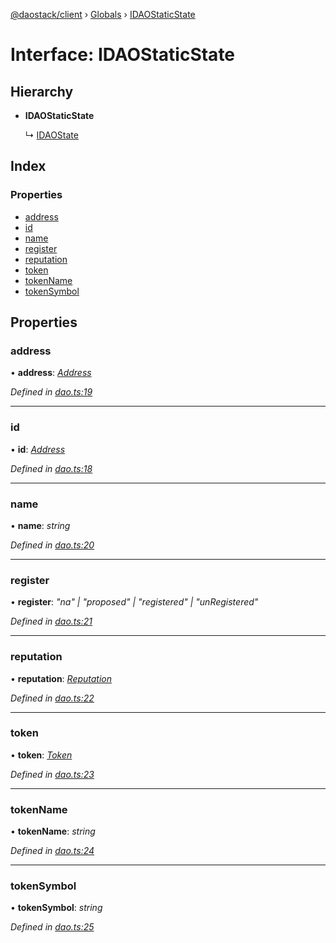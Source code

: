 [@daostack/client](../README.md) › [Globals](../globals.md) › [IDAOStaticState](idaostaticstate.md)

# Interface: IDAOStaticState

## Hierarchy

* **IDAOStaticState**

  ↳ [IDAOState](idaostate.md)

## Index

### Properties

* [address](idaostaticstate.md#address)
* [id](idaostaticstate.md#id)
* [name](idaostaticstate.md#name)
* [register](idaostaticstate.md#register)
* [reputation](idaostaticstate.md#reputation)
* [token](idaostaticstate.md#token)
* [tokenName](idaostaticstate.md#tokenname)
* [tokenSymbol](idaostaticstate.md#tokensymbol)

## Properties

###  address

• **address**: *[Address](../globals.md#address)*

*Defined in [dao.ts:19](https://github.com/daostack/client/blob/0eadcce/src/dao.ts#L19)*

___

###  id

• **id**: *[Address](../globals.md#address)*

*Defined in [dao.ts:18](https://github.com/daostack/client/blob/0eadcce/src/dao.ts#L18)*

___

###  name

• **name**: *string*

*Defined in [dao.ts:20](https://github.com/daostack/client/blob/0eadcce/src/dao.ts#L20)*

___

###  register

• **register**: *"na" | "proposed" | "registered" | "unRegistered"*

*Defined in [dao.ts:21](https://github.com/daostack/client/blob/0eadcce/src/dao.ts#L21)*

___

###  reputation

• **reputation**: *[Reputation](../classes/reputation.md)*

*Defined in [dao.ts:22](https://github.com/daostack/client/blob/0eadcce/src/dao.ts#L22)*

___

###  token

• **token**: *[Token](../classes/token.md)*

*Defined in [dao.ts:23](https://github.com/daostack/client/blob/0eadcce/src/dao.ts#L23)*

___

###  tokenName

• **tokenName**: *string*

*Defined in [dao.ts:24](https://github.com/daostack/client/blob/0eadcce/src/dao.ts#L24)*

___

###  tokenSymbol

• **tokenSymbol**: *string*

*Defined in [dao.ts:25](https://github.com/daostack/client/blob/0eadcce/src/dao.ts#L25)*
